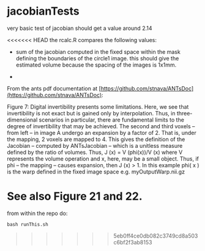# jacobianTests
very basic test of jacobian
should get a value around 2.14

<<<<<<< HEAD
the rcalc.R compares the following values:

* sum of the jacobian computed in the fixed space within the mask defining the boundaries of the circle1 image.  this should give the estimated volume because the spacing of the images is 1x1mm.

* 


From the ants pdf documentation at [https://github.com/stnava/ANTsDoc](https://github.com/stnava/ANTsDoc):

Figure 7: Digital invertibility presents some limitations. Here, we see that invertibility is not exact but is gained only by interpolation. Thus, in three-dimensional scenarios in particular, there are fundamental limits to the degree of invertibility that may be achieved. The second and third voxels – from left – in image A undergo an expansion by a factor of 2. That is, under the mapping, 2 voxels are mapped to 4. This gives the definition of the Jacobian – computed by ANTsJacobian – which is a unitless measure defined by the ratio of volumes. Thus, J (x) = V (phi(x))/V (x) where V represents the volume operation and x, here, may be a small object. Thus, if phi – the mapping – causes expansion, then J (x) > 1.  In this example phi( x ) is the warp defined in the fixed image space e.g.  myOutputWarp.nii.gz

See also Figure 21 and 22.
=======
from within the repo do:

```
bash runThis.sh
```
>>>>>>> 5eb0ff4ce0db082c3749cd8a503c6bf2f3ab8153
